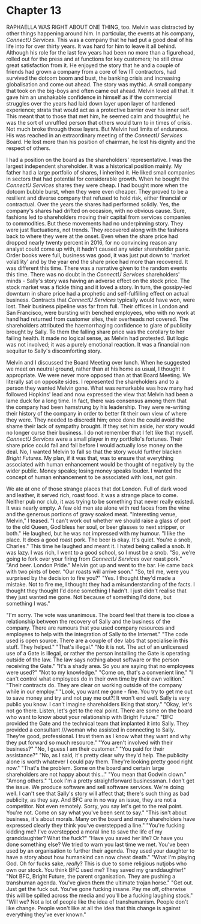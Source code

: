 
# Chapter 13 

<span class="firstLetter">R</span>APHAELLA WAS RIGHT ABOUT ONE THING, too. Melvin was distracted by other things happening around him. In particular, the events at his company, *ConnectU Services*. This was a company that he had put a good deal of his life into for over thirty years. It was hard for him to leave it all behind. Although his role for the last few years had been no more than a figurehead, rolled out for the press and at functions for key customers; he still drew great satisfaction from it. He enjoyed the story that he and a couple of friends had grown a company from a core of few IT contractors, had survived the dotcom boom and bust, the banking crisis and increasing globalisation and come out ahead. The story was mythic. A small company that took on the big-boys and often came out ahead. Melvin loved all that. It gave him an unshakable confidence in himself as if the commercial struggles over the years had laid down layer upon layer of hardened experience; strata that would act as a protective barrier over his inner self. This meant that to those that met him, he seemed calm and thoughtful; he was the sort of unruffled person that others would turn to in times of crisis. Not much broke through those layers. But Melvin had limits of endurance. His was reached in an extraordinary meeting of the *ConnectU Services* Board. He lost more than his position of chairman, he lost his dignity and the respect of others.

I had a position on the board as the shareholders' representative. I was the largest independent shareholder. It was a historical position mainly. My father had a large portfolio of shares, I inherited it. He liked small companies in sectors that had potential for considerable growth. When he bought the *ConnectU Services* shares they were cheap. I had bought more when the dotcom bubble burst, when they were even cheaper. They proved to be a resilient and diverse company that refused to hold risk, either financial or contractual. Over the years the shares had performed solidly. Yes, the company's shares had drifted on occasion, with no obvious cause. Sure, fashions led to shareholders moving their capital from services companies to commodities. But these movements had no underpinning story. They were just fluctuations, not trends. They recovered along with the fashions back to where they were at the onset. Even when the share price had dropped nearly twenty percent in 2016, for no convincing reason any analyst could come up with, it hadn't caused any wider shareholder panic. Order books were full, business was good, it was just put down to 'market volatility' and by the year end the share price had more than recovered. It was different this time. There was a narrative given to the random events this time. There was no doubt in the *ConnectU Services* shareholders' minds - Sally's story was having an adverse effect on the stock price. The stock market was a fickle thing and it loved a story. In turn, the gossipy-led downturn in share price had a prophetic and self-fulfilling effect on actual business. Contracts that *ConnectU Services* typically would have won, were lost. Their business pipeline was far from full. Their offices in London and San Francisco, were bursting with benched employees, who with no work at hand had returned from customer sites, their overheads not covered. The shareholders attributed the haemorrhaging confidence to glare of publicity brought by Sally. To them the falling share price was the corollary to her failing health. It made no logical sense, as Melvin had protested. But logic was not involved; it was a purely emotional reaction. It was a financial non sequitur to Sally's discomforting story.

Melvin and I discussed the Board Meeting over lunch. When he suggested we meet on neutral ground, rather than at his home as usual, I thought it appropriate. We were never more opposed than at that Board Meeting. We literally sat on opposite sides. I represented the shareholders and to a person they wanted Melvin gone. What was remarkable was how many had followed Hopkins' lead and now expressed the view that Melvin had been a lame duck for a long time. In fact, there was consensus among them that the company had been hamstrung by his leadership. They were re-writing their history of the company in order to better fit their own view of where they were. They needed to discredit him; once done the could avoid the shame their lack of sympathy brought. If they set him aside, *her* story would no longer curse their business.
    I do not remember that I felt like that myself. *ConnectU Services* were a small player in my portfolio's fortunes. Their share price could fall and fall before I would actually lose money on the deal. No, I wanted Melvin to fall so that the story would further blacken *Bright Futures*. My plan, if it was that, was to ensure that everything associated with human enhancement would be thought of negatively by the wider public. Money speaks; losing money speaks louder. I wanted the concept of human enhancement to be associated with loss, not gain.

We ate at one of those strange places that dot London. Full of dark wood and leather, it served rich, roast food. It was a strange place to come. Neither pub nor club, it was trying to be something that never really existed. It was nearly empty. A few old men ate alone with red faces from the wine and the generous portions of gravy soaked meat. 
    "Interesting venue, Melvin," I teased. "I can't work out whether we should raise a glass of port to the old Queen, God bless her soul, or beer glasses to next stripper, or both." He laughed, but he was not impressed with my humour.
    "I like the place. It does a good roast pork. The beer is okay. It's quiet. You're a snob, Charles." This time he laughed and meant it. I hated being called a snob. It was lazy. I was rich, I went to a good school, so I must be a snob.
    "So, we're going to fork over your firing from *ConnectU Services* over roast pork."
    "And beer. London Pride." Melvin got up and went to the bar. He came back with two pints of beer. "Our roasts will arrive soon."
    "So, tell me, were you surprised by the decision to fire you?"
    "Yes. I thought they'd made a mistake. Not to fire me, I thought they had a misunderstanding of the facts. I thought they thought I'd done something I hadn't. I just didn't realise that they just wanted me gone. Not because of something I'd done, but something I was."

"I'm sorry. The vote was unanimous. The board feel that there is too close a relationship between the recovery of Sally and the business of the company. There are rumours that you used company resources and employees to help with the integration of Sally to the Internet."
"The code used is open source. There are a couple of dev labs that specialise in this stuff. They helped."
"That's illegal."
"No it is not. The act of an unlicensed use of a Gate is illegal, or rather the person installing the Gate is operating outside of the law. The law says nothing about software or the person receiving the Gate."
"It's a shady area. So you are saying that no employees were used?"
"Not to my knowledge."
"Come on, that's a convenient line."
"I can't control what employees do in their own time by their own volition."
"Their contracts do. They are clear on working outside of the company while in our employ."
"Look, you want me gone - fine. You try to get me out to save money and try and not pay me out?¦ It won't end well. Sally is very public you know. I can't imagine shareholders liking that story."
"Okay, let's not go there. Listen, let's get to the real point. There are some on the board who want to know about your relationship with Bright Future."
"BFC provided the Gate and the technical team that implanted it into Sally. They provided a consultant ///woman who assisted in connecting to Sally. They're good, professional. I trust them as I know what they want and why they put forward so much resource."
"You aren't involved with their business?"
"No, I guess I am their customer."
"You paid for their assistance?"
"No, as I said, it's pretty clear why they'd help. The publicity alone is worth whatever I could pay them. They're looking pretty good right now."
"That's the problem. Some on the board and certain large shareholders are not happy about this..."
"You mean that Godwin clown."
"Among others."
"Look I'm a pretty straightforward businessman. I don't get the issue. We produce software and sell software services. We're doing well. I can't see that Sally's story will affect that; there's such thing as bad publicity, as they say. And BFC are in no way an issue, they are not a competitor. Not even remotely. Sorry, you say let's get to the real point. You're not. Come on say what you've been sent to say."
"This isn't about business, it's about morals. Many on the board and many shareholders have expressed clearly they think you've overstepped a line."
"You're fucking kidding me? I've overstepped a moral line to save the life of my granddaughter? What the fuck?"
"Have you saved her life? Or have you done something else? We tried to warn you last time we met. You've been used by an organisation to further their agenda. They used your daughter to have a story about how humankind can now cheat death."
"What I'm playing God. Oh for fucks sake, *really*? This is due to some religious nutjobs who own our stock. You think BFC used me? They saved my granddaughter!"
"Not BFC, Bright Future, the parent organisation. They are pushing a transhuman agenda. You've given them the ultimate trojan horse."
"Get out. Just get the fuck out. You've gone fucking insane. Pay me off, otherwise this will be spilled across the media and you'll be a fucking laughing stock."
"Will we? Not a lot of people like the idea of transhumanism. People don't like change. People won't like at all the idea that this change is against everything they've ever known."

